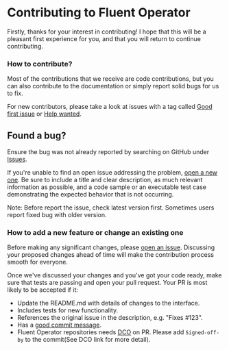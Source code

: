# Contributing to Fluent Operator

Firstly, thanks for your interest in contributing! I hope that this will be a pleasant first experience for you, and that you will return to continue contributing.

### How to contribute?

Most of the contributions that we receive are code contributions, but you can also contribute to the documentation or simply report solid bugs for us to fix.

For new contributors, please take a look at issues with a tag called [Good first issue](https://github.com/SeBBBe/fluent-operator/issues?q=is%3Aissue+is%3Aopen+label%3A%22good+first+issue%22) or [Help wanted](https://github.com/SeBBBe/fluent-operator/issues?q=is%3Aissue+is%3Aopen+label%3A%22help+wanted%22).

## Found a bug?

Ensure the bug was not already reported by searching on GitHub under [Issues](https://github.com/SeBBBe/fluent-operator/issues).

If you're unable to find an open issue addressing the problem, [open a new one](https://github.com/SeBBBe/fluent-operator/issues/new). Be sure to include a title and clear description, as much relevant information as possible, and a code sample or an executable test case demonstrating the expected behavior that is not occurring.

Note: Before report the issue, check latest version first. Sometimes users report fixed bug with older version.

### How to add a new feature or change an existing one

Before making any significant changes, please [open an issue](https://github.com/SeBBBe/fluent-operator/issues). Discussing your proposed changes ahead of time will make the contribution process smooth for everyone.

Once we've discussed your changes and you've got your code ready, make sure that tests are passing and open your pull request. Your PR is most likely to be accepted if it:

- Update the README.md with details of changes to the interface.
- Includes tests for new functionality.
- References the original issue in the description, e.g. "Fixes #123".
- Has a [good commit message](http://tbaggery.com/2008/04/19/a-note-about-git-commit-messages.html).
- Fluent Operator repositories needs [DCO](https://github.com/apps/dco) on PR. Please add `Signed-off-by` to the commit(See DCO link for more detail).
